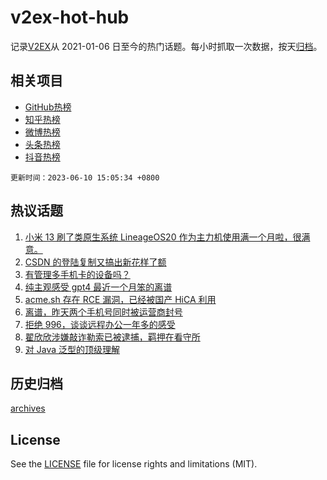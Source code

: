 # v2ex-hot-hub

 记录[V2EX](https://www.v2ex.com/)从 2021-01-06 日至今的热门话题。每小时抓取一次数据，按天[归档](archives)。
 
 ## 相关项目

- [GitHub热榜](https://github.com/lonnyzhang423/github-hot-hub)
- [知乎热榜](https://github.com/lonnyzhang423/zhihu-hot-hub)
- [微博热榜](https://github.com/lonnyzhang423/weibo-hot-hub)
- [头条热榜](https://github.com/lonnyzhang423/toutiao-hot-hub)
- [抖音热榜](https://github.com/lonnyzhang423/douyin-hot-hub)


 `更新时间：2023-06-10 15:05:34 +0800`

## 热议话题

1. [小米 13 刷了类原生系统 LineageOS20 作为主力机使用满一个月啦，很满意。](https://www.v2ex.com/t/947374)
1. [CSDN 的登陆复制又搞出新花样了额](https://www.v2ex.com/t/947362)
1. [有管理多手机卡的设备吗？](https://www.v2ex.com/t/947350)
1. [纯主观感受 gpt4 最近一个月笨的离谱](https://www.v2ex.com/t/947392)
1. [acme.sh 存在 RCE 漏洞，已经被国产 HiCA 利用](https://www.v2ex.com/t/947389)
1. [离谱，昨天两个手机号同时被运营商封号](https://www.v2ex.com/t/947499)
1. [拒绝 996，谈谈远程办公一年多的感受](https://www.v2ex.com/t/947355)
1. [翟欣欣涉嫌敲诈勒索已被逮捕，羁押在看守所](https://www.v2ex.com/t/947366)
1. [对 Java 泛型的顶级理解](https://www.v2ex.com/t/947486)

## 历史归档

[archives](archives)

## License

See the [LICENSE](LICENSE) file for license rights and limitations (MIT).
